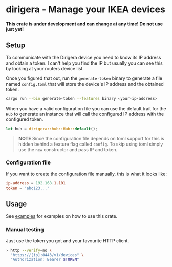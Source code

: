 # dirigera - Manage your IKEA devices

**This crate is under development and can change at any time! Do not use just
yet!**

## Setup

To communicate with the Dirigera device you need to know its IP address and
obtain a token. I can't help you find the IP but usually you can see this by
looking at your routers device list.

Once you figured that out, run the `generate-token` binary to generate a file
named `config.toml` that will store the device's IP address and the obtained
token.

```sh
cargo run --bin generate-token --features binary <your-ip-address>
```

When you have a valid configuration file you can use the default trait for the
`Hub` to generate an instance that will call the configured IP address with the
configured token.

```rust
let hub = dirigera::hub::Hub::default();
```

> **NOTE** Since the configuration file depends on toml support for this is
> hidden behind a feature flag called `config`. To skip using toml simply use
> the `new` constructor and pass IP and token.

### Configuration file

If you want to create the configuration file manually, this is what it looks
like:

```toml
ip-address = 192.168.1.101
token = "abc123..."
```

## Usage

See [examples](examples) for examples on how to use this crate.

### Manual testing

Just use the token you got and your favourite HTTP client.

```sh
› http --verify=no \
  "https://[ip]:8443/v1/devices" \
  "Authorization: Bearer $TOKEN"
```
